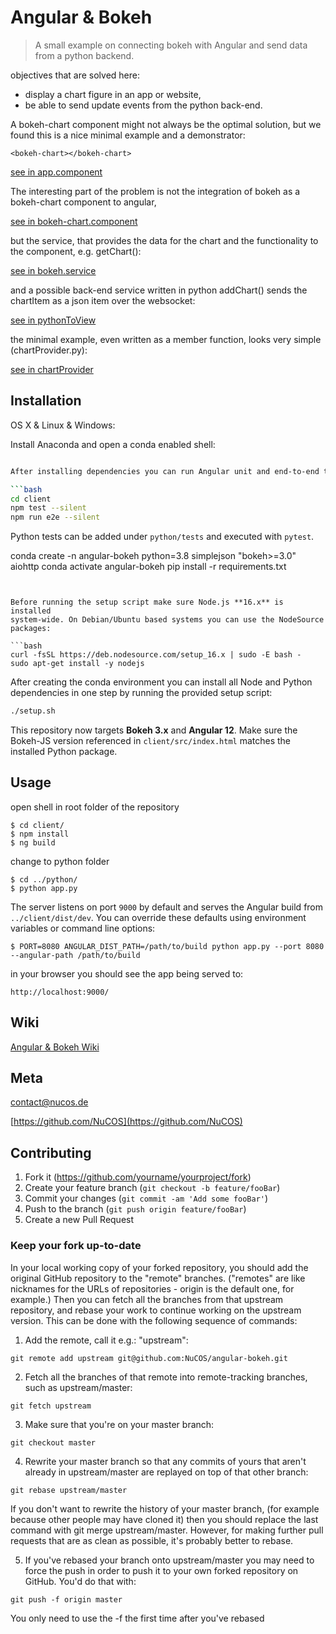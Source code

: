 # Angular & Bokeh
> A small example on connecting bokeh with Angular and send data from a python backend.

objectives that are solved here:

* display a chart figure in an app or website, 
* be able to send update events from the python back-end.

A bokeh-chart component might not always be  the optimal solution, but we found this is a nice minimal example and a demonstrator:

    <bokeh-chart></bokeh-chart>

[see in app.component](client/src/app/app.component.html)

The interesting part of the problem is not the integration of bokeh as a bokeh-chart component to angular,

[see in bokeh-chart.component](client/src/app/shared/components/bokeh-chart/bokeh-chart.component.ts)

but the service, that provides the data for the chart and the functionality to the component, e.g. getChart():

[see in bokeh.service](client/src/app/shared/services/bokeh.service.ts)

and a possible back-end service written in python addChart() sends the chartItem as a json item over the websocket:

[see in pythonToView](python/services/pythonToView.py)

the minimal example, even written as a member function, looks very simple (chartProvider.py):

[see in chartProvider](python/services/chartProvider.py)

## Installation

OS X & Linux & Windows:

Install Anaconda and open a conda enabled shell:

```bash

After installing dependencies you can run Angular unit and end-to-end tests:

```bash
cd client
npm test --silent
npm run e2e --silent
```

Python tests can be added under `python/tests` and executed with `pytest`.

conda create -n angular-bokeh python=3.8 simplejson "bokeh>=3.0" aiohttp
conda activate angular-bokeh
pip install -r requirements.txt
```


Before running the setup script make sure Node.js **16.x** is installed
system-wide. On Debian/Ubuntu based systems you can use the NodeSource
packages:

```bash
curl -fsSL https://deb.nodesource.com/setup_16.x | sudo -E bash -
sudo apt-get install -y nodejs
```

After creating the conda environment you can install all Node and Python
dependencies in one step by running the provided setup script:

```bash
./setup.sh
```

This repository now targets **Bokeh 3.x** and **Angular 12**. Make sure the
Bokeh-JS version referenced in `client/src/index.html` matches the installed
Python package.

## Usage

open shell in root folder of the repository

```
$ cd client/
$ npm install
$ ng build
```

change to python folder

```
$ cd ../python/
$ python app.py
```

The server listens on port `9000` by default and serves the Angular build from
`../client/dist/dev`. You can override these defaults using environment
variables or command line options:

```
$ PORT=8080 ANGULAR_DIST_PATH=/path/to/build python app.py --port 8080 --angular-path /path/to/build
```

in your browser you should see the app being served to:

```
http://localhost:9000/
```

## Wiki

[Angular & Bokeh Wiki](../../wiki)

## Meta

contact@nucos.de

[https://github.com/NuCOS](https://github.com/NuCOS)

## Contributing

1. Fork it (<https://github.com/yourname/yourproject/fork>)
2. Create your feature branch (`git checkout -b feature/fooBar`)
3. Commit your changes (`git commit -am 'Add some fooBar'`)
4. Push to the branch (`git push origin feature/fooBar`)
5. Create a new Pull Request

### Keep your fork up-to-date

In your local working copy of your forked repository, you should add the original GitHub repository to the "remote" branches. ("remotes" are like nicknames for the URLs of repositories - origin is the default one, for example.) Then you can fetch all the branches from that upstream repository, and rebase your work to continue working on the upstream version. This can be done with the following sequence of commands:

1. Add the remote, call it e.g.: "upstream":

```
git remote add upstream git@github.com:NuCOS/angular-bokeh.git
```

2. Fetch all the branches of that remote into remote-tracking branches, such as upstream/master:

```
git fetch upstream
```

3. Make sure that you're on your master branch:

```
git checkout master
```
4. Rewrite your master branch so that any commits of yours that aren't already in upstream/master are replayed on top of that other branch:

```
git rebase upstream/master
```

If you don't want to rewrite the history of your master branch, (for example because other people may have cloned it) then you should replace the last command with git merge upstream/master. However, for making further pull requests that are as clean as possible, it's probably better to rebase.

5. If you've rebased your branch onto upstream/master you may need to force the push in order to push it to your own forked repository on GitHub. You'd do that with:
```
git push -f origin master
```
You only need to use the -f the first time after you've rebased
